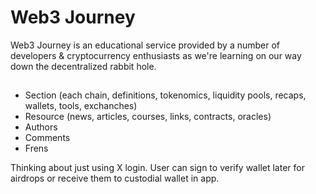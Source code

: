 # Web3 Journey

Web3 Journey is an educational service provided by a number of developers & cryptocurrency enthusiasts as we're learning on our way down the decentralized rabbit hole.

##

- Section (each chain, definitions, tokenomics, liquidity pools, recaps, wallets, tools, exchanches)
- Resource (news, articles, courses, links, contracts, oracles)
- Authors
- Comments
- Frens


Thinking about just using X login. User can sign to verify wallet later for airdrops or receive them to custodial wallet in app.
